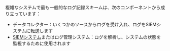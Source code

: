 複雑なシステムで最も一般的なログ記録スキームは、次のコンポーネントから成り立っています：

* データコレクター：いくつかのソースからログを受け入れ、ログをSIEMシステムに転送します
* [SIEMシステム](https://www.wallarm.com/what/siem-whats-security-information-and-event-management-technology-part-1)またはログ管理システム：ログを解析し、システムの状態を監視するために使用されます